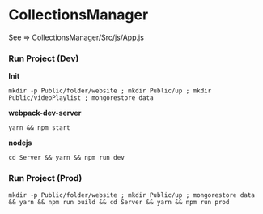 # CollectionsManager
See => CollectionsManager/Src/js/App.js

### Run Project (Dev)

**Init**

`mkdir -p Public/folder/website ; mkdir Public/up ; mkdir Public/videoPlaylist ; mongorestore data`

**webpack-dev-server**

`yarn && npm start`

**nodejs**

`cd Server && yarn && npm run dev`

### Run Project (Prod)

`mkdir -p Public/folder/website ; mkdir Public/up ; mongorestore data && yarn && npm run build && cd Server && yarn && npm run prod`
